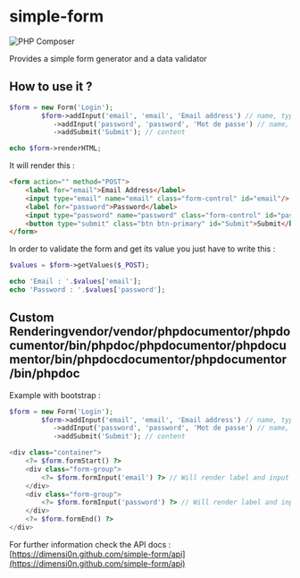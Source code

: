 # simple-form

![PHP Composer](https://github.com/dimensi0n/simple-form/workflows/PHP%20Composer/badge.svg)

Provides a simple form generator and a data validator

## How to use it ?

```php
$form = new Form('Login');
        $form->addInput('email', 'email', 'Email address') // name, type, label
		   ->addInput('password', 'password', 'Mot de passe') // name, type, label
           ->addSubmit('Submit'); // content

echo $form->renderHTML;
```

It will render this :

```html
<form action="" method="POST">
    <label for="email">Email Address</label>
    <input type="email" name="email" class="form-control" id="email"/>
    <label for="password">Password</label>
    <input type="password" name="password" class="form-control" id="password"/>
    <button type="submit" class="btn btn-primary" id="Submit">Submit</button>
</form>
```

In order to validate the form and get its value you just have to write this :

```php
$values = $form->getValues($_POST);

echo 'Email : '.$values['email'];
echo 'Password : '.$values['password'];
```

## Custom Renderingvendor/vendor/phpdocumentor/phpdocumentor/bin/phpdoc/phpdocumentor/phpdocumentor/bin/phpdocdocumentor/phpdocumentor/bin/phpdoc

Example with bootstrap :

```php
$form = new Form('Login');
        $form->addInput('email', 'email', 'Email address') // name, type, label
		   ->addInput('password', 'password', 'Mot de passe') // name, type, label
           ->addSubmit('Submit'); // content

<div class="container">
    <?= $form.formStart() ?>
    <div class="form-group">
        <?= $form.formInput('email') ?> // Will render label and input
    </div>
    <div class="form-group">
        <?= $form.formInput('password') ?> // Will render label and input
    </div>
    <?= $form.formEnd() ?>
</div>
```


For further information check the API docs : [https://dimensi0n.github.com/simple-form/api](https://dimensi0n.github.com/simple-form/api)